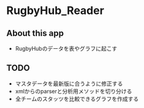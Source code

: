 # RugbyHub_Reader
## About this app
- RugbyHubのデータを表やグラフに起こす
  
## TODO
- マスタデータを最新版に合うように修正する
- xmlからのparserと分析用メソッドを切り分ける
- 全チームのスタッツを比較できるグラフを作成する
